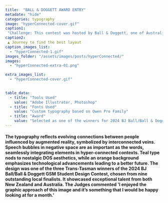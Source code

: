 ```yaml
---
title:  "BALL & DOGGETT AWARD ENTRY"
metadate: "hide"
categories: typography
image: "hyperConnected-cover.gif"
caption1: 
 "Challenge: This contest was hosted by Ball & Doggett, one of Australia's largest paper suppliers. Contestants were challenged to encapsulate their vision of the future in a 2–5 word phrase and express it visually through typography, color, and original graphics."
caption2: 
 ▲ Journey to find the best layout
caption_images_list: 
  - "hyperConnected-1.gif"
images_folder: "/assets/images/posts/hyperConnected/"
images: 
  - "hyperConnected-extra-01.png"

extra_images_list:
  - "hyperConnected-cover.gif"

  
table_data:
  - title: "Tools Used"
    value: "Adobe Illustrator, Photoshop"
  - title: "Fonts Used"
    value: "Custom typography based on Owen Pro Family"
  - title: "Award"
    value: "Selected as one of the winners for 2024 BJ Ball/Ball & Doggett GSM Student Design contest." 
---
```

#### The typography reflects evolving connections between people influenced by augmented reality, symbolized by interconnected veins. Speech bubbles in negative space are as important as the words, seamlessly integrating elements in hyper-connected contexts. Teal type nods to nostalgic DOS aesthetics, while an orange background emphasizes technological advancements leading to a better future. The design was one of the three Trans-Tasman winners of the 2024 BJ Ball/Ball & Doggett GSM Student Design Contest, chosen from nine outstanding local finalists. It showcased exceptional talent from both New Zealand and Australia. The Judges commented 'I enjoyed the graphic approach of this image and it’s something that I would be happy looking at for a month.'
<!--
<br>
↳ A flexible visual identity adapts to different aspect ratios while maintaining a consistentcy.
<br>
↳ Pistachio color is used appropriately throughout the graphics as an accent.
<br>
↳ A coaster was created using an abstract cow shape variation, incorporating traditional Italian pattern elements.
<br>
↳ For the campaign, G’ stands for Good, which connects with Australian culture: “G’day,” “G’People,” and “Great Gelato.”
<br>
↳ Merchandise was also created with the venue's heritage in mind, featuring the tagline.
-->
